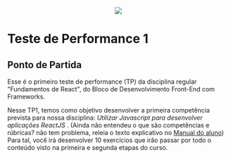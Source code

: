 <p align="center">
  <img src="https://www.infnet.edu.br/infnet/wp-content/themes/infnet.homepage//assets/img/LogoInfnetRodape.png"/>
</p>

# Teste de Performance 1

## Ponto de Partida

Esse é o primeiro teste de performance (TP) da disciplina regular "Fundamentos de React", do Bloco de Desenvolvimento Front-End com Frameworks.

Nesse TP1, temos como objetivo desenvolver a primeira competência prevista para nossa disciplina: _Utilizar Javascript para desenvolver aplicações ReactJS_ . (Ainda não entendeu o que são competências e rúbricas? não tem problema, releia o texto explicativo no [Manual do aluno](https://sites.google.com/infnet.edu.br/manualgrad/modelo-de-ensino/compet%C3%AAncias-e-rubricas?authuser=0)) Para tal, você irá desenvolver 10 exercícios que irão passar por todo o conteúdo visto na primeira e segunda etapas do curso.

